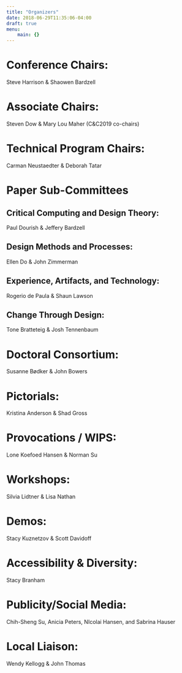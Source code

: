 ```yaml
---
title: "Organizers"
date: 2018-06-29T11:35:06-04:00
draft: true
menu:
    main: {}
---
```

# Conference Chairs:
Steve Harrison & Shaowen Bardzell

# Associate Chairs:
Steven Dow & Mary Lou Maher (C&C2019 co-chairs)

# Technical Program Chairs:
Carman Neustaedter & Deborah Tatar

# Paper Sub-Committees

## Critical Computing and Design Theory:
Paul Dourish & Jeffery Bardzell

## Design Methods and Processes:
Ellen Do & John Zimmerman

## Experience, Artifacts, and Technology:
Rogerio de Paula & Shaun Lawson

## Change Through Design:
Tone Bratteteig & Josh Tennenbaum

# Doctoral Consortium:
Susanne Bødker & John Bowers

# Pictorials:
Kristina Anderson & Shad Gross

# Provocations / WIPS:
Lone Koefoed Hansen & Norman Su

# Workshops:
Silvia Lidtner & Lisa Nathan

# Demos:
Stacy Kuznetzov & Scott Davidoff

# Accessibility & Diversity:
Stacy Branham

# Publicity/Social Media:
Chih-Sheng Su, Anicia Peters, NIcolai Hansen, and Sabrina Hauser

# Local Liaison:
Wendy Kellogg & John Thomas